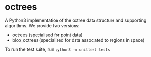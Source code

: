 octrees
=======

A Python3 implementation of the octree data structure and supporting
algorithms. We provide two versions:
 * octrees (specialised for point data)
 * blob_octrees (specialised for data associated to regions in space)

To run the test suite, run `python3 -m unittest tests`
